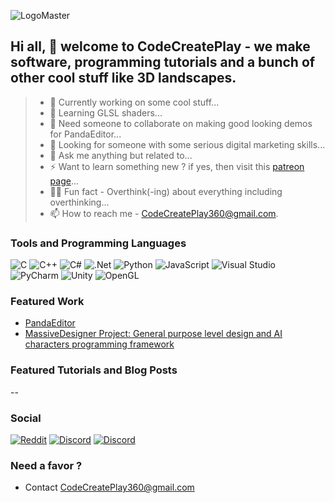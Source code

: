 ![LogoMaster](https://github.com/CodeCreatePlay360/tutorials_/assets/104358085/515c70d5-3e58-4521-a6a5-0ee9d4c6d522)

## Hi all, 👋 welcome to CodeCreatePlay - we make software, programming tutorials and a bunch of other cool stuff like 3D landscapes.

> - 🔭 Currently working on some cool stuff...
> - 🌱 Learning GLSL shaders...
> - 👯 Need someone to collaborate on making good looking demos for PandaEditor...
> - 🤔 Looking for someone with some serious digital marketing skills...
> - 💬 Ask me anything but related to...
> - ⚡ Want to learn something new ? if yes, then visit this [patreon page](https://www.patreon.com/TheMassiveDesignerProject)...
> - 🤣😓 Fun fact - Overthink(-ing) about everything including overthinking...
> - 📫 How to reach me - CodeCreatePlay360@gmail.com.


### Tools and Programming Languages
![C](https://img.shields.io/badge/c-%2300599C.svg?style=for-the-badge&logo=c&logoColor=white)
![C++](https://img.shields.io/badge/c++-%2300599C.svg?style=for-the-badge&logo=c%2B%2B&logoColor=white)
![C#](https://img.shields.io/badge/c%23-%23239120.svg?style=for-the-badge&logo=c-sharp&logoColor=white)
![.Net](https://img.shields.io/badge/.NET-5C2D91?style=for-the-badge&logo=.net&logoColor=white)
![Python](https://img.shields.io/badge/python-3670A0?style=for-the-badge&logo=python&logoColor=ffdd54)
![JavaScript](https://img.shields.io/badge/javascript-%23323330.svg?style=for-the-badge&logo=javascript&logoColor=%23F7DF1E)
![Visual Studio](https://img.shields.io/badge/Visual%20Studio-5C2D91.svg?style=for-the-badge&logo=visual-studio&logoColor=white)
![PyCharm](https://img.shields.io/badge/pycharm-143?style=for-the-badge&logo=pycharm&logoColor=black&color=black&labelColor=green)
![Unity](https://img.shields.io/badge/unity-%23000000.svg?style=for-the-badge&logo=unity&logoColor=white)
![OpenGL](https://img.shields.io/badge/OpenGL-%23FFFFFF.svg?style=for-the-badge&logo=opengl)

### Featured Work
- [PandaEditor](https://github.com/CodeCreatePlay360/PandaEditor)
- [MassiveDesigner Project: General purpose level design and AI characters programming framework](https://github.com/CodeCreatePlay360/MassiveDesigner-Project) 

### Featured Tutorials and Blog Posts
--

### Social
[![Reddit](https://img.shields.io/badge/Reddit-FF4500?style=for-the-badge&logo=reddit&logoColor=white)](https://www.reddit.com/r/Maiden_Lands/)
[![Discord](https://img.shields.io/badge/Panda_Editor-%235865F2.svg?style=for-the-badge&logo=discord&logoColor=white)](https://discord.gg/eTMcUp2PXF)
[![Discord](https://img.shields.io/badge/Massive_Designer-%235865F2.svg?style=for-the-badge&logo=discord&logoColor=white)](https://discord.gg/WZ3GZCvVtg)

### Need a favor ?
- Contact CodeCreatePlay360@gmail.com                      
